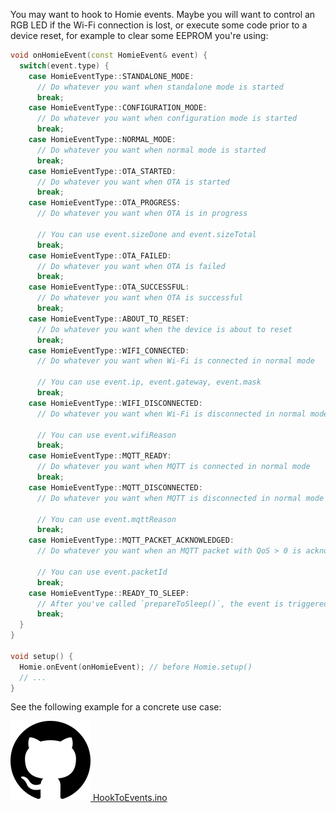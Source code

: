 You may want to hook to Homie events. Maybe you will want to control an RGB LED if the Wi-Fi connection is lost, or execute some code prior to a device reset, for example to clear some EEPROM you're using:

```c++
void onHomieEvent(const HomieEvent& event) {
  switch(event.type) {
    case HomieEventType::STANDALONE_MODE:
      // Do whatever you want when standalone mode is started
      break;
    case HomieEventType::CONFIGURATION_MODE:
      // Do whatever you want when configuration mode is started
      break;
    case HomieEventType::NORMAL_MODE:
      // Do whatever you want when normal mode is started
      break;
    case HomieEventType::OTA_STARTED:
      // Do whatever you want when OTA is started
      break;
    case HomieEventType::OTA_PROGRESS:
      // Do whatever you want when OTA is in progress

      // You can use event.sizeDone and event.sizeTotal
      break;
    case HomieEventType::OTA_FAILED:
      // Do whatever you want when OTA is failed
      break;
    case HomieEventType::OTA_SUCCESSFUL:
      // Do whatever you want when OTA is successful
      break;
    case HomieEventType::ABOUT_TO_RESET:
      // Do whatever you want when the device is about to reset
      break;
    case HomieEventType::WIFI_CONNECTED:
      // Do whatever you want when Wi-Fi is connected in normal mode

      // You can use event.ip, event.gateway, event.mask
      break;
    case HomieEventType::WIFI_DISCONNECTED:
      // Do whatever you want when Wi-Fi is disconnected in normal mode

      // You can use event.wifiReason
      break;
    case HomieEventType::MQTT_READY:
      // Do whatever you want when MQTT is connected in normal mode
      break;
    case HomieEventType::MQTT_DISCONNECTED:
      // Do whatever you want when MQTT is disconnected in normal mode

      // You can use event.mqttReason
      break;
    case HomieEventType::MQTT_PACKET_ACKNOWLEDGED:
      // Do whatever you want when an MQTT packet with QoS > 0 is acknowledged by the broker

      // You can use event.packetId
      break;
    case HomieEventType::READY_TO_SLEEP:
      // After you've called `prepareToSleep()`, the event is triggered when MQTT is disconnected
      break;
  }
}

void setup() {
  Homie.onEvent(onHomieEvent); // before Homie.setup()
  // ...
}
```

See the following example for a concrete use case:

[![GitHub logo](../assets/github.png) HookToEvents.ino](https://github.com/homieiot/homie-esp8266/blob/develop/examples/HookToEvents/HookToEvents.ino)
